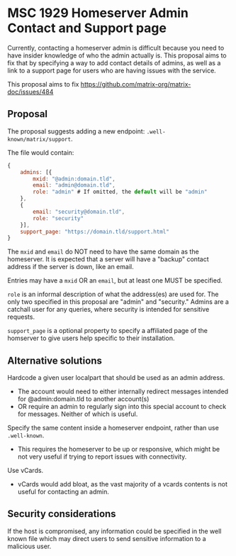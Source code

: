 # MSC 1929 Homeserver Admin Contact and Support page

Currently, contacting a homeserver admin is difficult because you need to have insider knowledge
of who the admin actually is. This proposal aims to fix that by specifying a way to add contact details
of admins, as well as a link to a support page for users who are having issues with the service.

This proposal aims to fix https://github.com/matrix-org/matrix-doc/issues/484

## Proposal

The proposal suggests adding a new endpoint: `.well-known/matrix/support`.

The file would contain:

```javascript
{
    admins: [{
        mxid: "@admin:domain.tld",
        email: "admin@domain.tld",
        role: "admin" # If omitted, the default will be "admin"
    },
    {
        email: "security@domain.tld",
        role: "security"
    }],
    support_page: "https://domain.tld/support.html"
}
```

The `mxid` and `email` do NOT need to have the same domain as the homeserver. It is expected that
a server will have a "backup" contact address if the server is down, like an email.

Entries may have a `mxid` OR an `email`, but at least one MUST be specified.

`role` is an informal description of what the address(es) are used for. The only two specified in this
proposal are "admin" and "security." Admins are a catchall user for any queries, where security is intended
for sensitive requests.

`support_page` is a optional property to specify a affiliated page of the homserver to give users help
specific to their installation.

## Alternative solutions

Hardcode a given user localpart that should be used as an admin address.
 - The account would need to either internally redirect messages intended for @admin:domain.tld to another account(s)
 - OR require an admin to regularly sign into this special account to check for messages. Neither of which is useful.

Specify the same content inside a homeserver endpoint, rather than use `.well-known`.
 - This requires the homeserver to be up or responsive, which might be not very useful if trying to report issues with
   connectivity.
   
Use vCards.
 - vCards would add bloat, as the vast majority of a vcards contents is not useful for contacting an admin.

## Security considerations

If the host is compromised, any information could be specified in the well known file which may direct users to send
sensitive information to a malicious user.

